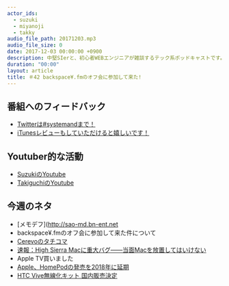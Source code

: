 ```yaml
---
actor_ids:
  - suzuki
  - miyanoji
  - takky
audio_file_path: 20171203.mp3
audio_file_size: 0
date: 2017-12-03 00:00:00 +0900
description: 中堅SIerと、初心者WEBエンジニアが雑談するテック系ポッドキャストです。
duration: "00:00"
layout: article
title: ＃42 backspace¥.fmのオフ会に参加して来た!
---
```

## 番組へのフィードバック
* [Twitterは#systemandまで！](https://twitter.com/search?q=%23systemand)
* [iTunesレビューもしていただけると嬉しいです！](https://itunes.apple.com/jp/podcast/systemand-online/id1205168408?mt=2)

## Youtuber的な活動
* [SuzukiのYoutube](https://www.youtube.com/channel/UCqTozqKO5AWD8OccCnW3Rvw)
* [TakiguchiのYoutube](https://www.youtube.com/channel/UCtoXGiMeDggQPdGoanDE2sA)


## 今週のネタ
* [メモデフ](http://sao-md.bn-ent.net
* backspace¥.fmのオフ会に参加して来た件について
* [Cerevoのタチコマ](https://tachikoma.cerevo.com/ja/#special)
* [速報：High Sierra Macに重大バグ――当面Macを放置してはいけない](https://slack-redir.net/link?url=http%3A%2F%2Fjp.techcrunch.com%2F2017%2F11%2F29%2F2017-11-28-astonishing-os-x-bug-lets-anyone-log-into-a-high-sierra-machine%2F)
* Apple TV買いました
* [Apple、HomePodの発売を2018年に延期](http://www.softantenna.com/wp/hard/homepod-delayed-until-2018/)
* [HTC Vive無線化キット 国内販売決定](http://www.moguravr.com/htc-vive-tpcast-2/)

